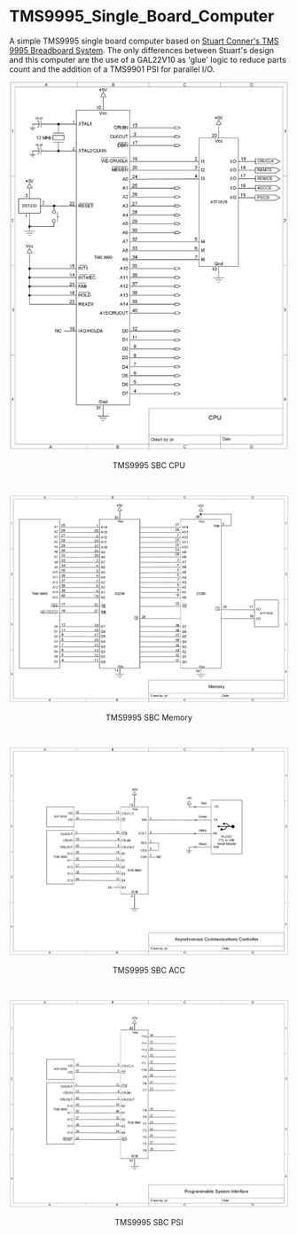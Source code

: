 # TMS9995_Single_Board_Computer
A simple TMS9995 single board computer based on [Stuart Conner's TMS 9995 Breadboard System](http://www.stuartconner.me.uk/tms9995_breadboard/tms9995_breadboard.htm#description). The only differences between Stuart's design and this computer are the use of a GAL22V10 as 'glue' logic to reduce parts count and the addition of a TMS9901 PSI for parallel I/O.

<p align="center"><img src="/images/TMS 9995 SBC CPU.png"/>
<p align="center">TMS9995 SBC CPU</p><br>

<p align="center"><img src="/images/TMS 9995 SBC Memory.png"/>
<p align="center">TMS9995 SBC Memory</p><br>

<p align="center"><img src="/images/TMS 9995 SBC ACC.png"/>
<p align="center">TMS9995 SBC ACC</p><br>

<p align="center"><img src="/images/TMS 9995 SBC PSI.png"/>
<p align="center">TMS9995 SBC PSI</p><br>
